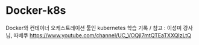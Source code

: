 # Docker-k8s
Docker와 컨테이너 오케스트레이션 툴인 kubernetes 학습 기록 / 참고 : 이성미 강사님, 따베쿠 https://www.youtube.com/channel/UC_VOQjI7mtQTEaTXXQIzLtQ
